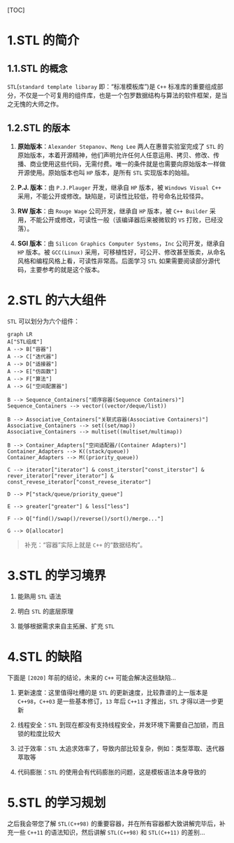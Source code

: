 [TOC]

# 1.STL 的简介

1.1.STL 的概念
----------

`STL`(`standard template libaray` 即：“标准模板库”)是 `C++` 标准库的重要组成部分，不仅是一个可复用的组件库，也是一个包罗数据结构与算法的软件框架，是当之无愧的大师之作。  

1.2.STL 的版本
----------

1. **原始版本**：`Alexander Stepanov`、`Meng Lee` 两人在惠普实验室完成了 `STL` 的原始版本，本着开源精神，他们声明允许任何人任意运用、拷贝、修改、传播、商业使用这些代码，无需付费。唯一的条件就是也需要向原始版本一样做开源使用。原始版本也叫 `HP` 版本，是所有 `STL` 实现版本的始祖。

2. **P.J. 版本**：由 `P.J.Plauger` 开发，继承自 `HP` 版本，被 `Windows Visual C++` 采用，不能公开或修改。缺陷是，可读性比较低，符号命名比较怪异。

3. **RW 版本**：由 `Rouge Wage` 公司开发，继承自 `HP` 版本，被 `C++ Builder` 采用，不能公开或修改，可读性一般（该编译器后来被微软的 `VS` 打败，已经没落）。

4. **SGI 版本**：由 `Silicon Graphics Computer Systems`，`Inc` 公司开发，继承自 `HP` 版本。被 `GCC(Linux)` 采用，可移植性好，可公开、修改甚至贩卖，从命名风格和编程风格上看，可读性非常高。后面学习 `STL` 如果需要阅读部分源代码，主要参考的就是这个版本。

# 2.STL 的六大组件

`STL` 可以划分为六个组件：

```mermaid
graph LR
A["STL组成"] 
A --> B["容器"] 
A --> C["迭代器"]
A --> D["适接器"]
A --> E["仿函数"]
A --> F["算法"]
A --> G["空间配置器"]

B --> Sequence_Containers["顺序容器(Sequence Containers)"]
Sequence_Containers --> vector((vector/deque/list))

B --> Associative_Containers["关联式容器(Associative Containers)"]
Associative_Containers --> set((set/map))
Associative_Containers --> multiset((multiset/multimap))

B --> Container_Adapters["空间适配器/(Container Adapters)"]
Container_Adapters --> K((stack/queue))
Container_Adapters --> M((priority_queue))

C --> iterator["iterator"] & const_iterstor["const_iterstor"] & rever_iterator["rever_iterator"] & const_revese_iterator["const_revese_iterator"]

D --> P["stack/queue/priority_queue"]

E --> greater["greater"] & less["less"]

F --> Q["find()/swap()/reverse()/sort()/merge..."]

G --> O[allocator]
```



> 补充：“容器”实际上就是 `C++` 的“数据结构”。

# 3.STL 的学习境界

1. 能熟用 `STL` 语法

2. 明白 `STL` 的底层原理

3. 能够根据需求来自主拓展、扩充 `STL`

# 4.STL 的缺陷

下面是 `[2020]` 年前的结论，未来的 `C++` 可能会解决这些缺陷...

1. 更新速度：这里值得吐槽的是 `STL` 的更新速度，比较靠谱的上一版本是 `C++98`，`C++03` 是一些基本修订，`13` 年后 `C++11` 才推出，`STL` 才得以进一步更新

2. 线程安全：`STL` 到现在都没有支持线程安全，并发环境下需要自己加锁，而且锁的粒度比较大

3. 过于效率：`STL` 太追求效率了，导致内部比较复杂，例如：类型萃取、迭代器萃取等

4. 代码膨胀：`STL` 的使用会有代码膨胀的问题，这是模板语法本身导致的

# 5.STL 的学习规划

之后我会带您了解 `STL(C++98)` 的重要容器，并在所有容器都大致讲解完毕后，补充一些 `C++11` 的语法知识，然后讲解 `STL(C++98)` 和 `STL(C++11)` 的差别...
